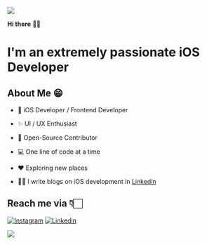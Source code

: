![](https://capsule-render.vercel.app/api?type=waving&color=gradient&height=120&section=header)

**Hi there** 👋🏻

# I'm an extremely passionate iOS Developer

## About Me 😁
* 📱 iOS Developer / Frontend Developer

* ✨ UI / UX Enthusiast

* 📖 Open-Source Contributor

* 💻 One line of code at a time

* ♥️ Exploring new places

* ✍🏻 I write blogs on iOS development in [Linkedin](https://www.linkedin.com/in/nijat-hamid/)


## Reach me via 👇🏻

[![Instagram](https://githubraw.com/rahuldkjain/github-profile-readme-generator/master/src/images/icons/Social/instagram.svg)](https://www.instagram.com/nijathamid/) [![Linkedin](https://raw.githubusercontent.com/rahuldkjain/github-profile-readme-generator/888aff31e1d26dd2a6acf6afebbc34970aeb0118/src/images/icons/Social/linked-in-alt.svg)](https://www.linkedin.com/in/nijat-hamid/)


![](https://quotes-github-readme.vercel.app/api?type=horizontal&theme=nord)
